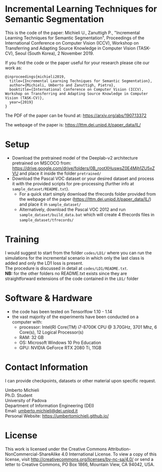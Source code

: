 # Incremental Learning Techniques for Semantic Segmentation

This is the code of the paper: 
Michieli U., Zanuttigh P., "Incremental Learning Techniques for Semantic Segmentation", Proceedings of the International Conference on Computer Vision (ICCV), Workshop on Transferring and Adapting Source Knowledge in Computer Vision (TASK-CV), Seoul (South Korea), 2 November 2019.


If you find the code or the paper useful for your research please cite our work as:

```
@inproceedings{michieli2019,
  title={Incremental Learning Techniques for Semantic Segmentation},
  author={Michieli, Umberto and Zanuttigh, Pietro},
  booktitle={International Conference on Computer Vision (ICCV), Workshop on Transferring and Adapting Source Knowledge in Computer Vision (TASK-CV)},
  year={2019}
}
```

The PDF of the paper can be found at: https://arxiv.org/abs/1907.13372

The webpage of the paper is: https://lttm.dei.unipd.it/paper_data/IL/

# Setup
- Download the pretrained model of the Deeplab-v2 architecture pretrained on MSCOCO from: https://drive.google.com/drive/folders/0B_rootXHuswsZ0E4Mjh1ZU5xZVU and place it inside the folder ```pretrained/```
- Download the Pascal VOC dataset or your desired dataset and process it with the provided scripts for pre-processing (further info at ```sample_dataset/README.txt```).
	- For a quick start simply download the tfrecords folder provided from the webpage of the paper (https://lttm.dei.unipd.it/paper_data/IL/) and place it in ```sample_dataset/```
	- Alternatively, download the Pascal VOC 2012 and run ```sample_dataset/build_data.bat``` which will create 4 tfrecords files in ```sample_dataset/tfrecords/```


# Training
I would suggest to start from the folder ```codes/LD1/``` where you can run the simulations for the incremental scenario in which only the last class is added and only the LD1 loss is present.   
The procedure is discussed in detail at ```codes/LD1/README.txt```.   
**NB:** for the other folders no README.txt exists since they are straightforward extensions of the code contained in the ```LD1/``` folder


# Software & Hardware
- the code has been tested on Tensorlfow 1.10 - 1.14
- the vast majority of the experiments have been conducted on a computer with:
	- processor: Intel(R) Core(TM) i7-8700K CPU @ 3.70GHz, 3701 Mhz, 6 Core(s), 12 Logical Processor(s)
	- RAM: 32 GB
	- OS: Microsoft Windows 10 Pro Education
	- GPU: NVIDIA GeForce RTX 2080 Ti, 11GB


# Contact Information

I can provide checkpoints, datasets or other material upon specific request.

Umberto Michieli   
Ph.D. Student  
University of Padova  
Department of Information Engineering (DEI)  
Email: umberto.michieli@dei.unipd.it  
Personal Website: https://umbertomichieli.github.io/  

# License

This work is licensed under the Creative Commons Attribution-NonCommercial-ShareAlike 4.0 International License. To view a copy of this license, visit http://creativecommons.org/licenses/by-nc-sa/4.0/ or send a letter to Creative Commons, PO Box 1866, Mountain View, CA 94042, USA.
